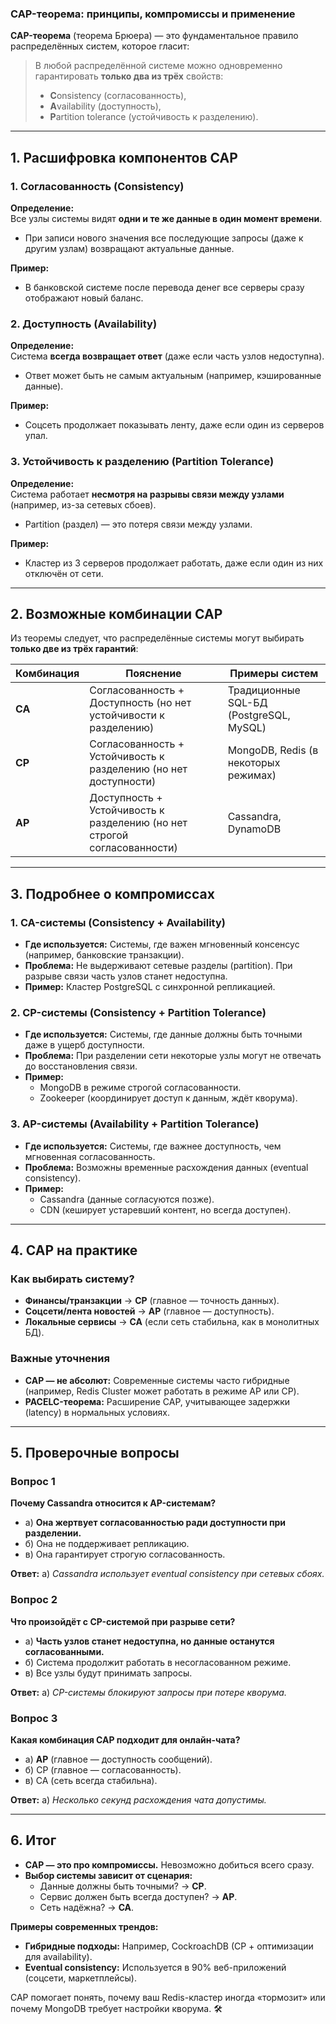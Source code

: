 ### **CAP-теорема: принципы, компромиссы и применение**  
**CAP-теорема** (теорема Брюера) — это фундаментальное правило распределённых систем, которое гласит:  
> В любой распределённой системе можно одновременно гарантировать **только два из трёх** свойств:  
> - **C**onsistency (согласованность),  
> - **A**vailability (доступность),  
> - **P**artition tolerance (устойчивость к разделению).  

---

## **1. Расшифровка компонентов CAP**  

### **1. Согласованность (Consistency)**  
**Определение:**  
Все узлы системы видят **одни и те же данные в один момент времени**.  
- При записи нового значения все последующие запросы (даже к другим узлам) возвращают актуальные данные.  

**Пример:**  
- В банковской системе после перевода денег все серверы сразу отображают новый баланс.  

### **2. Доступность (Availability)**  
**Определение:**  
Система **всегда возвращает ответ** (даже если часть узлов недоступна).  
- Ответ может быть не самым актуальным (например, кэшированные данные).  

**Пример:**  
- Соцсеть продолжает показывать ленту, даже если один из серверов упал.  

### **3. Устойчивость к разделению (Partition Tolerance)**  
**Определение:**  
Система работает **несмотря на разрывы связи между узлами** (например, из-за сетевых сбоев).  
- Partition (раздел) — это потеря связи между узлами.  

**Пример:**  
- Кластер из 3 серверов продолжает работать, даже если один из них отключён от сети.  

---

## **2. Возможные комбинации CAP**  
Из теоремы следует, что распределённые системы могут выбирать **только две из трёх гарантий**:  

| Комбинация | Пояснение                                                                 | Примеры систем                          |  
|------------|---------------------------------------------------------------------------|-----------------------------------------|  
| **CA**     | Согласованность + Доступность (но нет устойчивости к разделению)          | Традиционные SQL-БД (PostgreSQL, MySQL) |  
| **CP**     | Согласованность + Устойчивость к разделению (но нет доступности)          | MongoDB, Redis (в некоторых режимах)    |  
| **AP**     | Доступность + Устойчивость к разделению (но нет строгой согласованности)  | Cassandra, DynamoDB                     |  

---

## **3. Подробнее о компромиссах**  

### **1. CA-системы (Consistency + Availability)**  
- **Где используется:** Системы, где важен мгновенный консенсус (например, банковские транзакции).  
- **Проблема:** Не выдерживают сетевые разделы (partition). При разрыве связи часть узлов станет недоступна.  
- **Пример:** Кластер PostgreSQL с синхронной репликацией.  

### **2. CP-системы (Consistency + Partition Tolerance)**  
- **Где используется:** Системы, где данные должны быть точными даже в ущерб доступности.  
- **Проблема:** При разделении сети некоторые узлы могут не отвечать до восстановления связи.  
- **Пример:**  
  - MongoDB в режиме строгой согласованности.  
  - Zookeeper (координирует доступ к данным, ждёт кворума).  

### **3. AP-системы (Availability + Partition Tolerance)**  
- **Где используется:** Системы, где важнее доступность, чем мгновенная согласованность.  
- **Проблема:** Возможны временные расхождения данных (eventual consistency).  
- **Пример:**  
  - Cassandra (данные согласуются позже).  
  - CDN (кеширует устаревший контент, но всегда доступен).  

---

## **4. CAP на практике**  

### **Как выбирать систему?**  
- **Финансы/транзакции** → **CP** (главное — точность данных).  
- **Соцсети/лента новостей** → **AP** (главное — доступность).  
- **Локальные сервисы** → **CA** (если сеть стабильна, как в монолитных БД).  

### **Важные уточнения**  
- **CAP — не абсолют:** Современные системы часто гибридные (например, Redis Cluster может работать в режиме AP или CP).  
- **PACELC-теорема:** Расширение CAP, учитывающее задержки (latency) в нормальных условиях.  

---

## **5. Проверочные вопросы**  

### **Вопрос 1**  
**Почему Cassandra относится к AP-системам?**  
- а) **Она жертвует согласованностью ради доступности при разделении.**  
- б) Она не поддерживает репликацию.  
- в) Она гарантирует строгую согласованность.  

**Ответ:** а) *Cassandra использует eventual consistency при сетевых сбоях.*  

### **Вопрос 2**  
**Что произойдёт с CP-системой при разрыве сети?**  
- а) **Часть узлов станет недоступна, но данные останутся согласованными.**  
- б) Система продолжит работать в несогласованном режиме.  
- в) Все узлы будут принимать запросы.  

**Ответ:** а) *CP-системы блокируют запросы при потере кворума.*  

### **Вопрос 3**  
**Какая комбинация CAP подходит для онлайн-чата?**  
- а) **AP** (главное — доступность сообщений).  
- б) CP (главное — согласованность).  
- в) CA (сеть всегда стабильна).  

**Ответ:** а) *Несколько секунд расхождения чата допустимы.*  

---

## **6. Итог**  
- **CAP — это про компромиссы.** Невозможно добиться всего сразу.  
- **Выбор системы зависит от сценария:**  
  - Данные должны быть точными? → **CP**.  
  - Сервис должен быть всегда доступен? → **AP**.  
  - Сеть надёжна? → **CA**.  

**Примеры современных трендов:**  
- **Гибридные подходы:** Например, CockroachDB (CP + оптимизации для availability).  
- **Eventual consistency:** Используется в 90% веб-приложений (соцсети, маркетплейсы).  

CAP помогает понять, почему ваш Redis-кластер иногда «тормозит» или почему MongoDB требует настройки кворума. 🛠️